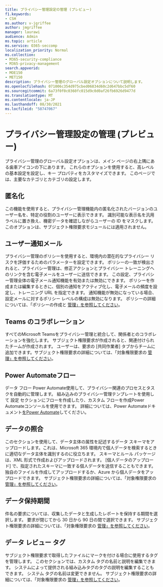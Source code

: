 ```yaml
---
title: プライバシー管理設定の管理 (プレビュー)
f1.keywords:
- CSH
ms.author: v-jgriffee
author: jmgriffee
manager: laurawi
audience: Admin
ms.topic: article
ms.service: O365-seccomp
localization_priority: Normal
ms.collection:
- M365-security-compliance
- M365-privacy-management
search.appverid:
- MOE150
- MET150
description: プライバシー管理のグローバル設定オプションについて説明します。
ms.openlocfilehash: 071006c354d975cbed06834d60c2d647bbc5df60
ms.sourcegitcommit: 6a73f0f0c0360fc015d9c0d0af26fb6926d9477d
ms.translationtype: MT
ms.contentlocale: ja-JP
ms.lasthandoff: 08/30/2021
ms.locfileid: "58747067"
---
```

# <a name="manage-privacy-management-settings-preview"></a>プライバシー管理設定の管理 (プレビュー)

プライバシー管理のグローバル設定オプションは、メイン ページの右上隅にある歯車アイコンの下にあります。 これらのオプションを使用すると、高レベルの基本設定を設定し、キー プロパティをカスタマイズできます。 このページでは、主要なカテゴリとカテゴリの設定します。

## <a name="anonymization"></a>匿名化

この機能を使用すると、プライバシー管理機能内の匿名化されたバージョンのユーザー名を、特定の役割のユーザーに表示できます。 識別可能な表示名を汎用ラベルに置き換え、機密データを確認しながらユーザーの ID をマスクします。 このオプションは、サブジェクト権限要求モジュールには適用されません。

## <a name="user-notification-emails"></a>ユーザー通知メール  

プライバシー管理のポリシーを使用すると、環境内の潜在的なプライバシー リスクを評価するためのパラメーターを設定できます。 ポリシーの一致が検出されると、プライバシー管理は、修正アクションとプライバシー トレーニングへのリンクを含む電子メールをユーザーに送信できます。 この設定、プライバシー管理全体の電子メール通知機能を有効または無効にできます。 ポリシーを作成または編集するときに、個別の通知をアクティブ化し、電子メールの頻度を設定し、トレーニング URL を指定できます。 通知機能が無効になっている場合、設定メールに対するポリシー レベルの構成は無効になります。 ポリシーの詳細については、「ポリシーの作成と [管理」を参照してください](privacy-management-policies.md)。

## <a name="teams-collaboration"></a>Teams のコラボレーション  

すべてのMicrosoft Teamsをプライバシー管理と統合して、関係者とのコラボレーションを強化します。 サブジェクト権限要求が作成されると、関連付けられたチームが作成されます。 ユーザーは、要求の [共同作業者] タブからチームに追加できます。サブジェクト権限要求の詳細については、「対象権限要求の [管理」を参照してください](privacy-management-subject-rights-requests.md)。

## <a name="power-automate-flows"></a>Power Automateフロー  

データ フロー Power Automate使用して、プライバシー関連のプロセスとタスクを自動的に管理します。 組み込みのプライバシー管理テンプレートを使用して 設定 セクションにフローを作成したり、カスタム フローを作成Power Automateコンソールを使用できます。 詳細については、Power Automateドキュメント[をPower Automate](/power-automate/)してください。

## <a name="data-matching"></a>データの照合  

このセクションを使用して、データ主体の属性を記述するデータ スキーマをアップロードします。これは、Microsoft 365 環境内で個人データを検索するときに適切なデータ主体を識別するのに役立ちます。 スキーマとルール パッケージは、XML 形式で作成およびアップロードされます。 [個人データのアップロード] で、指定されたスキーマに一致する個人データを送信することもできます。 独自のファイルを作成してアップロードするか、Azure から個人データをアップロードできます。 サブジェクト権限要求の詳細については、「対象権限要求の [管理」を参照してください](privacy-management-subject-rights-requests.md)。

## <a name="data-retention-periods"></a>データ保持期間  

件名の要求については、収集したデータと生成したレポートを保持する期間を選択します。 要求が閉じてから 30 日から 90 日の間で選択できます。 サブジェクト権限要求の詳細については、「対象権限要求の [管理」を参照してください](privacy-management-subject-rights-requests.md)。

## <a name="data-review-tags"></a>データ レビュー タグ  

サブジェクト権限要求で取得したファイルにマークを付ける場合に使用するタグを管理します。 このセクションでは、カスタム タグの名前と説明を編集できます。 システムによって提供される組み込みタグのタグの説明を編集することもできます。 システム タグの名前は変更できません。 サブジェクト権限要求の詳細については、「対象権限要求の [管理」を参照してください](privacy-management-subject-rights-requests.md)。

